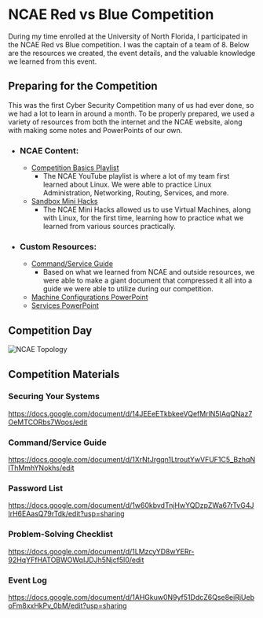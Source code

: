 # NCAE Red vs Blue Competition
During my time enrolled at the University of North Florida, I participated in the NCAE Red vs Blue competition. I was the captain of a team of 8. Below are the resources we created, the event details, and the valuable knowledge we learned from this event. 
## Preparing for the Competition
This was the first Cyber Security Competition many of us had ever done, so we had a lot to learn in around a month. To be properly prepared, we used a variety of resources from both the internet and the NCAE website, along with making some notes and PowerPoints of our own.
- ### NCAE Content:
  - [Competition Basics Playlist](https://www.youtube.com/playlist?list=PLqux0fXsj7x3WYm6ZWuJnGC1rXQZ1018M)
    - The NCAE YouTube playlist is where a lot of my team first learned about Linux. We were able to practice Linux Administration, Networking, Routing, Services, and more. 
  - [Sandbox Mini Hacks](https://ui.sandbox.ncaecybergames.org/challenges)
    - The NCAE Mini Hacks allowed us to use Virtual Machines, along with Linux, for the first time, learning how to practice what we learned from various sources practically.
- ### Custom Resources:
  - [Command/Service Guide](https://docs.google.com/document/d/1XrNtJrgqn1LtroutYwVFUF1C5_BzhqNlThMmhYNokhs/edit)
    - Based on what we learned from NCAE and outside resources, we were able to make a giant document that compressed it all into a guide we were able to utilize during our competition. 
  - [Machine Configurations PowerPoint](https://docs.google.com/presentation/d/1HY_xXdgQ_eW-o6xLOcfd6rAkXAa1gjCJcTXOj9kxfWo/edit#slide=id.p)
  - [Services PowerPoint](https://docs.google.com/presentation/d/16uhRGiZ3PHtEOM4jL6XqZ3qbtVnyW7YOP8q47wwn5VQ/edit#slide=id.p)
## Competition Day
![NCAE Topology](https://ncaecybergames.org/_app/immutable/assets/topology.d995562d.png)



















## Competition Materials
### Securing Your Systems 
https://docs.google.com/document/d/14JEEeETkbkeeVQefMrlN5IAqQNaz7OeMTCORbs7Wqos/edit
### Command/Service Guide
https://docs.google.com/document/d/1XrNtJrgqn1LtroutYwVFUF1C5_BzhqNlThMmhYNokhs/edit
### Password List
https://docs.google.com/document/d/1w60kbvdTnjHwYQDzpZWa67rTvG4JlrH6EAasQ79rTdk/edit?usp=sharing
### Problem-Solving Checklist 
https://docs.google.com/document/d/1LMzcyYD8wYERr-92HqYFfHATOBWOWqIJDJh5Njcf5l0/edit
### Event Log
https://docs.google.com/document/d/1AHGkuw0N9yf51DdcZ6Qse8eiRjUeboFm8xxHkPv_0bM/edit?usp=sharing
